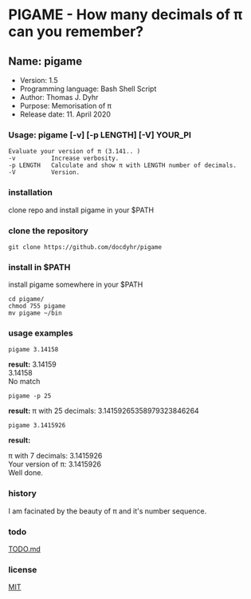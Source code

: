 # PIGAME - How many decimals of π can you remember?

## Name: pigame

* Version: 1.5
* Programming language: Bash Shell Script
* Author: Thomas J. Dyhr
* Purpose: Memorisation of π
* Release date: 11. April 2020
  
### Usage:  pigame [-v] [-p LENGTH] [-V] YOUR_PI

    Evaluate your version of π (3.141.. )
    -v          Increase verbosity.
    -p LENGTH   Calculate and show π with LENGTH number of decimals.
    -V          Version.

### installation

clone repo and install pigame in your $PATH

### clone the repository

```shell
git clone https://github.com/docdyhr/pigame
```

### install in $PATH

install pigame somewhere in your $PATH

```shell
cd pigame/
chmod 755 pigame
mv pigame ~/bin
```

### usage examples

```shell
pigame 3.14158
```

**result:**
3.14159  
3.14158  
No match  

```shell
pigame -p 25 
```

**result:**
π with 25 decimals: 3.14159265358979323846264

```shell
pigame 3.1415926
```

**result:**

π with 7 decimals:  3.1415926  
Your version of π:  3.1415926  
Well done.  

### history

I am facinated by the beauty of π and it's number sequence.

### todo

[TODO.md](https://github.com/docdyhr/pigame/blob/master/TODO.md)

### license

[MIT](https://github.com/docdyhr/pigame/blob/master/LICENSE)
